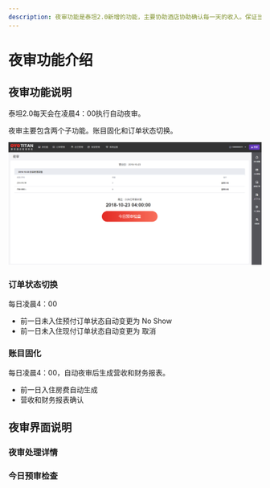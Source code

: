 ```yaml
---
description: 夜审功能是泰坦2.0新增的功能，主要协助酒店协助确认每一天的收入。保证当天酒店收益的真实正确。
---
```


# 夜审功能介绍

## 夜审功能说明

泰坦2.0每天会在凌晨4：00执行自动夜审。

夜审主要包含两个子功能。账目固化和订单状态切换。

![&#x6BCF;&#x5929;&#x51CC;&#x6668;4:00&#x6267;&#x884C;&#x591C;&#x5BA1;&#xFF0C;&#x786E;&#x8BA4;&#x6536;&#x5165;](.gitbook/assets/image%20%2842%29.png)

### 订单状态切换

每日凌晨4：00

* 前一日未入住预付订单状态自动变更为 No Show
* 前一日未入住现付订单状态自动变更为 取消

### 账目固化

每日凌晨4：00，自动夜审后生成营收和财务报表。

* 前一日入住房费自动生成
* 营收和财务报表确认

## 夜审界面说明

### 夜审处理详情



### 今日预审检查

